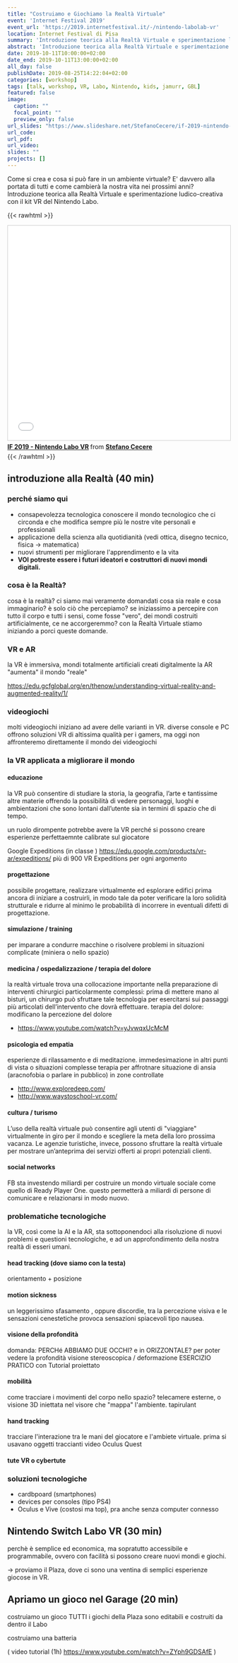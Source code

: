 ```yaml
---
title: "Costruiamo e Giochiamo la Realtà Virtuale"
event: 'Internet Festival 2019'
event_url: 'https://2019.internetfestival.it/-/nintendo-labolab-vr'
location: Internet Festival di Pisa
summary: 'Introduzione teorica alla Realtà Virtuale e sperimentazione ludico-creativa con il kit VR del Nintendo Labo'
abstract: 'Introduzione teorica alla Realtà Virtuale e sperimentazione ludico-creativa con il kit VR del Nintendo Labo'
date: 2019-10-11T10:00:00+02:00
date_end: 2019-10-11T13:00:00+02:00
all_day: false
publishDate: 2019-08-25T14:22:04+02:00
categories: [workshop]
tags: [talk, workshop, VR, Labo, Nintendo, kids, jamurr, GBL]
featured: false
image:
  caption: ""
  focal_point: ""
  preview_only: false
url_slides: "https://www.slideshare.net/StefanoCecere/if-2019-nintendo-labo-vr"
url_code:
url_pdf:
url_video:
slides: ""
projects: []
---
```


Come si crea e cosa si può fare in un ambiente virtuale? E' davvero alla portata di tutti e come cambierà la nostra vita nei prossimi anni?  
Introduzione teorica alla Realtà Virtuale e sperimentazione ludico-creativa con il kit VR del Nintendo Labo.

{{< rawhtml >}}
<iframe src="//www.slideshare.net/slideshow/embed_code/key/3XtkzcxKQGILHN" width="595" height="485" frameborder="0" marginwidth="0" marginheight="0" scrolling="no" style="border:1px solid #CCC; border-width:1px; margin-bottom:5px; max-width: 100%;" allowfullscreen> </iframe> <div style="margin-bottom:5px"> <strong> <a href="//www.slideshare.net/StefanoCecere/if-2019-nintendo-labo-vr" title="IF 2019 - Nintendo Labo VR" target="_blank">IF 2019 - Nintendo Labo VR</a> </strong> from <strong><a href="https://www.slideshare.net/StefanoCecere" target="_blank">Stefano Cecere</a></strong> </div>
{{< /rawhtml >}}

## introduzione alla Realtà (40 min)
### perché siamo qui
- consapevolezza tecnologica
  conoscere il mondo tecnologico che ci circonda e che modifica sempre più le nostre vite personali e professionali
- applicazione della scienza alla quotidianità
   (vedi ottica, disegno tecnico, fisica -> matematica)
- nuovi strumenti per migliorare l'apprendimento e la vita
- **VOI potreste essere i futuri ideatori e costruttori di nuovi mondi digitali.**

### cosa è la Realtà?
cosa è la realtà?
ci siamo mai veramente domandati cosa sia reale e cosa immaginario?
è solo ciò che percepiamo?
se iniziassimo a percepire con tutto il corpo e tutti i sensi, come fosse "vero", dei mondi costruiti artificialmente, ce ne accorgeremmo?
con la Realtà Virtuale stiamo iniziando a porci queste domande.

### VR e AR
la VR è immersiva, mondi totalmente artificiali creati digitalmente
la AR "aumenta" il mondo "reale"

https://edu.gcfglobal.org/en/thenow/understanding-virtual-reality-and-augmented-reality/1/


### videogiochi 
molti videogiochi iniziano ad avere delle varianti in VR.
diverse console e PC offrono soluzioni VR di altissima qualità per i gamers, ma oggi non affronteremo direttamente il mondo dei videogiochi

### la VR applicata a migliorare il mondo

#### educazione
la VR può consentire di studiare la storia, la geografia, l’arte e tantissime altre materie offrendo la possibilità di vedere personaggi, luoghi e ambientazioni che sono lontani dall’utente sia in termini di spazio che di tempo. 

un ruolo dirompente potrebbe avere la VR perché si possono creare esperienze perfettaemnte calibrate sul giocatore

Google Expeditions (in classe ) https://edu.google.com/products/vr-ar/expeditions/
più di 900 VR Expeditions per ogni argomento

#### progettazione
possibile progettare, realizzare virtualmente ed esplorare edifici prima ancora di iniziare a costruirli, in modo tale da poter verificare la loro solidità strutturale e ridurre al minimo le probabilità di incorrere in eventuali difetti di progettazione.

#### simulazione / training
per imparare a condurre macchine o risolvere problemi in situazioni complicate (miniera o nello spazio)
    
#### medicina / ospedalizzazione / terapia del dolore
la realtà virtuale trova una collocazione importante nella preparazione di interventi chirurgici particolarmente complessi: prima di mettere mano al bisturi, un chirurgo può sfruttare tale tecnologia per esercitarsi sui passaggi più articolati dell’intervento che dovrà effettuare.
terapia del dolore: modificano la percezione del dolore

- https://www.youtube.com/watch?v=yJvwqxUcMcM

#### psicologia ed empatia
esperienze di rilassamento e di meditazione.
immedesimazione in altri punti di vista o situazioni complesse
terapia per affrotnare situazione di ansia (aracnofobia o parlare in pubblico)
in zone controllate

- http://www.exploredeep.com/
- http://www.waystoschool-vr.com/

#### cultura / turismo
L’uso della realtà virtuale può consentire agli utenti di "viaggiare" virtualmente in giro per il mondo e scegliere la meta della loro prossima vacanza. Le agenzie turistiche, invece, possono sfruttare la realtà virtuale per mostrare un’anteprima dei servizi offerti ai propri potenziali clienti.

#### social networks
FB sta investendo miliardi per costruire un mondo virtuale sociale come quello di Ready Player One. questo permetterà a miliardi di persone di comunicare e relazionarsi in modo nuovo.

### problematiche tecnologiche
la VR, così come la AI e la AR, sta sottoponendoci alla risoluzione di nuovi problemi e questioni tecnologiche, e ad un approfondimento della nostra realtà di esseri umani.

#### head tracking (dove siamo con la testa)
orientamento + posizione

#### motion sickness
un leggerissimo sfasamento , oppure discordie, tra la percezione visiva e le sensazioni cenestetiche provoca sensazioni spiacevoli tipo nausea.

#### visione della profondità
domanda: PERCHé ABBIAMO DUE OCCHI? e in ORIZZONTALE?
per poter vedere la profondità
visione stereoscopica / deformazione
ESERCIZIO PRATICO con Tutorial proiettato

#### mobilità
come tracciare i movimenti del corpo nello spazio?
telecamere esterne, o visione 3D iniettata nel visore che "mappa" l'ambiente.
tapirulant

#### hand tracking
tracciare l'interazione tra le mani del giocatore e l'ambiete virtuale.
prima si usavano oggetti traccianti
video Oculus Quest

#### tute VR o cybertute

### soluzioni tecnologiche
- cardbpoard (smartphones)
- devices per consoles (tipo PS4)
- Oculus e Vive (costosi ma top), pra anche senza computer connesso

## Nintendo Switch Labo VR (30 min)
perchè è semplice ed economica, ma sopratutto accessibile e programmabile, ovvero con facilità si possono creare nuovi mondi e giochi.

-> proviamo il Plaza, dove ci sono una ventina di semplici esperienze giocose in VR.

## Apriamo un gioco nel Garage (20 min)
costruiamo un gioco
TUTTI i giochi della Plaza sono editabili e costruiti da dentro il Labo

costruiamo una batteria

( video tutorial (1h) https://www.youtube.com/watch?v=ZYph9GDSAfE )

